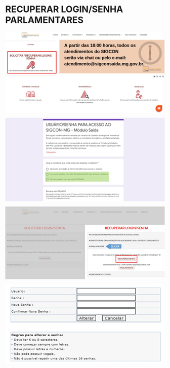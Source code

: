 # RECUPERAR LOGIN/SENHA PARLAMENTARES



![](../.gitbook/assets/manual_parlamentares_pagina-inicial_solicitar-login-senha-1.jpg)

![](../.gitbook/assets/manual_parlamentares_recuperar-login-senha_forms.jpg)

![](../.gitbook/assets/manual_parlamentares_recuperar-login-senha.jpg)

![](../.gitbook/assets/manual_parlamentares_trocar-login-senha_depois-de-receber-o-email.jpg)

